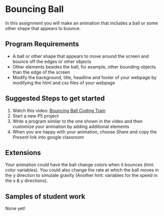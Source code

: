 Bouncing Ball
===============

In this assignment you will make an animation that includes a ball or some other shape that appears to bounce.

Program Requirements
--------------------
+ A ball or other shape that appears to move around the screen and bounce off the edges or other objects
+ Other elements besides the ball, for example, other bounding objects than the edge of the screen
+ Modify the background, title, headline and footer of your webpage by modifying the html and css files of your webpage

Suggested Steps to get started
------------------------------
1. Watch this video: [Bouncing Ball Coding Train](https://www.youtube.com/watch?v=LO3Awjn_gyU)   
2. Start a new P5 project
3. Write a program similar to the one shown in the video and then customize your animation by adding additional elements
4. When you are happy with your animation, choose *Share* and copy the *Present* link into google classroom

Extensions
----------
Your animation could have the ball change colors when it bounces (hint: color variables). You could also change the rate at which the ball moves in the y direction to simulate gravity (Another hint: variables for the speed in the x & y directions).


Samples of student work
------------------------
None yet!
